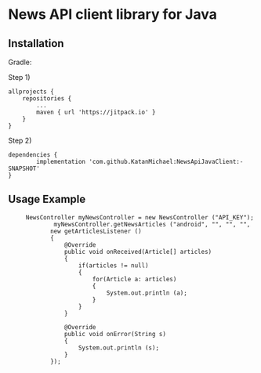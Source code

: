 # News API client library for Java

## Installation

Gradle:


Step 1)
	
	allprojects {
		repositories {
			...
			maven { url 'https://jitpack.io' }
		}
	}
	

Step 2)
	
	dependencies {
	        implementation 'com.github.KatanMichael:NewsApiJavaClient:-SNAPSHOT'
	}
    
 ## Usage Example
 
         NewsController myNewsController = new NewsController ("API_KEY");
                 myNewsController.getNewsArticles ("android", "", "", "",
                new getArticlesListener ()
                {
                    @Override
                    public void onReceived(Article[] articles)
                    {
                        if(articles != null)
                        {
                            for(Article a: articles)
                            {
                                System.out.println (a);
                            }
                        }
                    }

                    @Override
                    public void onError(String s)
                    {
                        System.out.println (s);
                    }
                });


	

